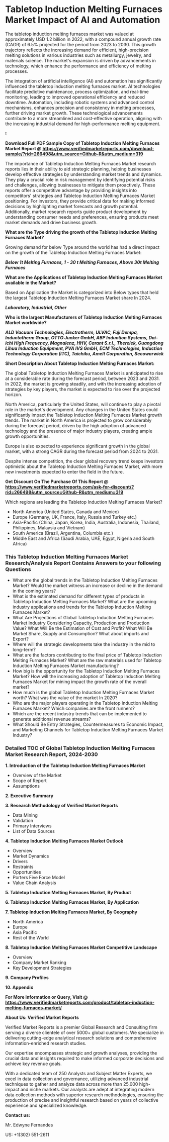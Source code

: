 <meta name="title" content="Global Tabletop Induction Melting Furnaces Market Impact of AI and Automation"><meta name="description" content="The tabletop induction melting furnaces market was valued at approximately USD 1.2 billion in 2022, with a compound annual growth rate (CAGR) of 6.5% projected for the"><meta name="title" content="Tabletop Induction Melting Furnaces Market Size, Share, Scope, Trends, Growth, Opportunities, Analysis, Forecast"><h1>Tabletop Induction Melting Furnaces Market Impact of AI and Automation</h1><p>The tabletop induction melting furnaces market was valued at approximately USD 1.2 billion in 2022, with a compound annual growth rate (CAGR) of 6.5% projected for the period from 2023 to 2030. This growth trajectory reflects the increasing demand for efficient, high-precision melting solutions in various industries such as metallurgy, jewelry, and materials science. The market's expansion is driven by advancements in technology, which enhance the performance and efficiency of melting processes.</p><p>The integration of artificial intelligence (AI) and automation has significantly influenced the tabletop induction melting furnaces market. AI technologies facilitate predictive maintenance, process optimization, and real-time monitoring, leading to improved operational efficiency and reduced downtime. Automation, including robotic systems and advanced control mechanisms, enhances precision and consistency in melting processes, further driving market growth. These technological advancements contribute to a more streamlined and cost-effective operation, aligning with the increasing industrial demand for high-performance melting equipment.</p>t</p><p id="" class=""><strong>Download Full PDF Sample Copy of Tabletop Induction Melting Furnaces Market Report @ <a href="https://www.verifiedmarketreports.com/download-sample/?rid=266498&utm_source=Github-R&utm_medium=319" target="_blank">https://www.verifiedmarketreports.com/download-sample/?rid=266498&utm_source=Github-R&utm_medium=319</a></strong></p><p>The importance of&nbsp;Tabletop Induction Melting Furnaces Market research reports lies in their ability to aid strategic planning, helping businesses develop effective strategies by understanding market trends and dynamics. They play a crucial role in risk management by identifying potential risks and challenges, allowing businesses to mitigate them proactively. These reports offer a competitive advantage by providing insights into competitors' strategies and Tabletop Induction Melting Furnaces Market positioning. For investors, they provide critical data for making informed decisions by highlighting market forecasts and growth potential. Additionally, market research reports guide product development by understanding consumer needs and preferences, ensuring products meet market demands and drive business growth.</p><p><strong>What are the&nbsp;Type driving the growth of the Tabletop Induction Melting Furnaces Market?</strong></p><p id="" class="">Growing demand for below Type around the world has had a direct impact on the growth of the Tabletop Induction Melting Furnaces Market:</p><em><strong>Below 1t Melting Furnaces, 1 - 30 t Melting Furnaces, Above 30t Melting Furnaces</strong></em></p><strong>What are the&nbsp;Applications&nbsp;of Tabletop Induction Melting Furnaces Market available in the Market?</strong></p><p id="" class="">Based on Application the Market is categorized into Below types that held the largest Tabletop Induction Melting Furnaces Market share In 2024.</p><em><strong>Laboratory, Industrial, Other</strong></em></p><strong>Who is the largest Manufacturers of Tabletop Induction Melting Furnaces Market worldwide?</strong></p><p><em><strong>ALD Vacuum Technologies, Electrotherm, ULVAC, Fuji Dempa, Inductotherm Group, OTTO Junker GmbH, ABP Induction Systems, Dai-ichi High Frequency, Magnalenz, HHV, Carant S.r.l., Therelek, Guangdong Lihua Induction Equipment, PVA IVS GmbH, ECM Technologies, Induction Technology Corporation (ITC), Taichiku, Amelt Corporation, Secowarwick</strong></em></p><p id="" class=""><strong>Short Description About Tabletop Induction Melting Furnaces Market:</strong></p><p>The global Tabletop Induction Melting Furnaces Market is anticipated to rise at a considerable rate during the forecast period, between 2023 and 2031. In 2022, the market is growing steadily, and with the increasing adoption of strategies by key players, the market is expected to rise over the projected horizon.</p><p>North America, particularly the United States, will continue to play a pivotal role in the market's development. Any changes in the United States could significantly impact the Tabletop Induction Melting Furnaces Market growth trends. The market in North America is projected to grow considerably during the forecast period, driven by the high adoption of advanced technology and the presence of major industry players, creating ample growth opportunities.</p><p>Europe is also expected to experience significant growth in the global market, with a strong CAGR during the forecast period from 2024 to 2031.</p><p>Despite intense competition, the clear global recovery trend keeps investors optimistic about the Tabletop Induction Melting Furnaces Market, with more new investments expected to enter the field in the future.</p><p id="" class=""><strong>Get Discount On The Purchase Of This Report @ <a href="https://www.verifiedmarketreports.com/ask-for-discount/?rid=266498&utm_source=Github-R&utm_medium=319" target="_blank">https://www.verifiedmarketreports.com/ask-for-discount/?rid=266498&utm_source=Github-R&utm_medium=319</a></strong></p>Which regions are leading the Tabletop Induction Melting Furnaces Market?</p><ul><li>North America (United States, Canada and Mexico)</li><li>Europe (Germany, UK, France, Italy, Russia and Turkey etc.)</li><li>Asia-Pacific (China, Japan, Korea, India, Australia, Indonesia, Thailand, Philippines, Malaysia and Vietnam)</li><li>South America (Brazil, Argentina, Columbia etc.)</li><li>Middle East and Africa (Saudi Arabia, UAE, Egypt, Nigeria and South Africa)</li></ul><h3 id="" class="">This Tabletop Induction Melting Furnaces Market Research/Analysis Report Contains Answers to your following Questions</h3><ul><li>What are the global trends in the Tabletop Induction Melting Furnaces Market? Would the market witness an increase or decline in the demand in the coming years?</li><li>What is the estimated demand for different types of products in Tabletop Induction Melting Furnaces Market? What are the upcoming industry applications and trends for the Tabletop Induction Melting Furnaces Market?</li><li>What Are Projections of Global Tabletop Induction Melting Furnaces Market Industry Considering Capacity, Production and Production Value? What Will Be the Estimation of Cost and Profit? What Will Be Market Share, Supply and Consumption? What about imports and Export?</li><li>Where will the strategic developments take the industry in the mid to long-term?</li><li>What are the factors contributing to the final price of Tabletop Induction Melting Furnaces Market? What are the raw materials used for Tabletop Induction Melting Furnaces Market manufacturing?</li><li>How big is the opportunity for the Tabletop Induction Melting Furnaces Market? How will the increasing adoption of Tabletop Induction Melting Furnaces Market for mining impact the growth rate of the overall market?</li><li>How much is the global Tabletop Induction Melting Furnaces Market worth? What was the value of the market In 2020?</li><li>Who are the major players operating in the Tabletop Induction Melting Furnaces Market? Which companies are the front runners?</li><li>Which are the recent industry trends that can be implemented to generate additional revenue streams?</li><li>What Should Be Entry Strategies, Countermeasures to Economic Impact, and Marketing Channels for Tabletop Induction Melting Furnaces Market Industry?</li></ul><h3 id="" class="">Detailed TOC of Global Tabletop Induction Melting Furnaces Market Research Report, 2024-2030</h3><p id="" class=""><strong>1. Introduction of the Tabletop Induction Melting Furnaces Market</strong></p><ul><li>Overview of the Market</li><li>Scope of Report</li><li>Assumptions</li></ul><p id="" class=""><strong>2. Executive Summary</strong></p><p id="" class=""><strong>3. Research Methodology of Verified Market Reports</strong></p><ul><li>Data Mining</li><li>Validation</li><li>Primary Interviews</li><li>List of Data Sources</li></ul><p id="" class=""><strong>4. Tabletop Induction Melting Furnaces Market Outlook</strong></p><ul><li>Overview</li><li>Market Dynamics</li><li>Drivers</li><li>Restraints</li><li>Opportunities</li><li>Porters Five Force Model</li><li>Value Chain Analysis</li></ul><p id="" class=""><strong>5. Tabletop Induction Melting Furnaces Market, By Product</strong></p><p id="" class=""><strong>6. Tabletop Induction Melting Furnaces Market, By Application</strong></p><p id="" class=""><strong>7. Tabletop Induction Melting Furnaces Market, By Geography</strong></p><ul><li>North America</li><li>Europe</li><li>Asia Pacific</li><li>Rest of the World</li></ul><p id="" class=""><strong>8. Tabletop Induction Melting Furnaces Market Competitive Landscape</strong></p><ul><li>Overview</li><li>Company Market Ranking</li><li>Key Development Strategies</li></ul><p id="" class=""><strong>9. Company Profiles</strong></p><p id="" class=""><strong>10. Appendix</strong></p><p id="" class=""><strong>For More Information or Query, Visit @ <a href="https://www.verifiedmarketreports.com/product/tabletop-induction-melting-furnaces-market/" target="_blank">https://www.verifiedmarketreports.com/product/tabletop-induction-melting-furnaces-market/</a></strong></p><p id="" class=""><strong>About Us: Verified Market Reports</strong></p><p id="" class="">Verified Market Reports is a premier Global Research and Consulting firm serving a diverse clientele of over 5000+ global customers. We specialize in delivering cutting-edge analytical research solutions and comprehensive information-enriched research studies.</p><p id="" class="">Our expertise encompasses strategic and growth analyses, providing the crucial data and insights required to make informed corporate decisions and achieve key revenue goals.</p><p id="" class="">With a dedicated team of 250 Analysts and Subject Matter Experts, we excel in data collection and governance, utilizing advanced industrial techniques to gather and analyze data across more than 25,000 high-impact and niche markets. Our analysts are adept at integrating modern data collection methods with superior research methodologies, ensuring the production of precise and insightful research based on years of collective experience and specialized knowledge.</p><p id="" class=""><strong>Contact us:</strong></p><p id="" class="">Mr. Edwyne Fernandes</p><p id="" class="">US: +1(302) 551-2611</p>